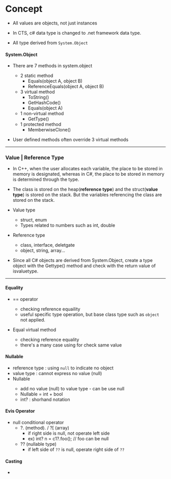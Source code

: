# Concept

* All values are objects, not just instances
* In CTS, c# data type is changed to .net framework data type.



* All type derived from `System.Object`



#### System.Object

* There are 7 methods in system.object
  * 2 static method 
    * Equals(object A, object B)
    * ReferenceEquals(object A, object B)
  * 3 virtual method
    * ToString()
    * GetHashCode()
    * Equals(object A)
  * 1 non-virtual method
    * GetType()
  * 1 protected method 
    * MemberwiseClone()

* User defined methods often override 3 virtual methods



---

### Value | Reference Type

* In C++, when the user allocates each variable, the place to be stored in memory is designated, whereas in C#, the place to be stored in memory is determined through the type.
* The class is stored on the heap(**reference type**) and the struct(**value type**) is stored on the stack.  But the variables referencing the class are stored on the stack.

* Value type
  * struct, enum
  * Types related to numbers such as int, double
* Reference type
  * class, interface, deletgate
  * object, string, array...

* Since all C# objects are derived from System.Object, create a type object with the Gettype() method and check with the return value of isvaluetype.



---

#### Equality

* == operator

  * checking reference equaility
  * useful specific type operation, but base class type such as `object`  not applied.

  

* Equal virtual method

  * checking reference equality
  * there's a many case using for check same value



#### Nullable

* reference type : using `null`  to indicate no object
* value type : cannot express no value (null)
* Nullable<T>
  * add no value (null) to value type  - can be use null
  * Nullable<T> = int + bool
  * int? : shorhand notation



#### Evis Operator

* null conditional operator
  * ?.  (method).  /   ?[    (array)
    * if right side is null, not operate left side
    * ex)  int? n = c1?.foo();    // foo can be null
  * ??    (nullable type)
    * if left side of `??`   is null, operate right side of `??`



#### Casting

* 